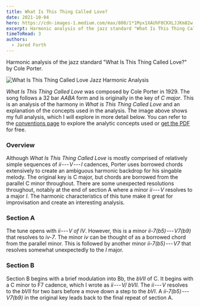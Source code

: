 ```yaml
---
title: What Is This Thing Called Love?
date: 2021-10-04
hero: https://cdn-images-1.medium.com/max/800/1*1Myx1XAUhF0CKXLJJKm82w.png
excerpt: Harmonic analysis of the jazz standard "What Is This Thing Called Love?" by Cole Porter.
timeToRead: 3
authors:
  - Jared Forth
---
```


Harmonic analysis of the jazz standard "What Is This Thing Called Love?" by Cole Porter.

<!--more-->

![What Is This Thing Called Love Jazz Harmonic Analysis](https://cdn-images-1.medium.com/max/800/1*1Myx1XAUhF0CKXLJJKm82w.png)

*What Is This Thing Called Love* was composed by Cole Porter in 1929. The song follows a 32 bar *AABA* form and is originally in the key of *C major*. This is an analysis of the harmony in *What is This Thing Called Love* and an explanation of the concepts used in the analysis. The image above shows my full analysis, which I will explore in more detail below. You can refer to the [conventions page](https://jazztheory.co/conventions-theory/) to explore the analytic concepts used or [get the PDF](https://jaredforth.gumroad.com/l/wittcl) for free.

### Overview

Although *What Is This Thing Called Love* is mostly comprised of relatively simple sequences of *ii --- V --- I* cadences, Porter uses borrowed chords extensively to create an ambiguous harmonic backdrop for his singable melody. The original key is C major, but chords are borrowed from the parallel C minor throughout. There are some unexpected resolutions throughout, notably at the end of section A where a minor *ii --- V* resolves to a major *I*. The harmonic characteristics of this tune make it great for improvisation and create an interesting analysis. 

### Section A

The tune opens with *ii --- V of IV*. However, this is a minor *ii-7(b5) --- V7(b9)* that resolves to *iv-7*. The minor *iv* can be thought of as a borrowed chord from the parallel minor. This is followed by another minor *ii-7(b5) --- V7* that resolves somewhat unexpectedly to the *I* major. 

### Section B

Section B begins with a brief modulation into Bb, the *bVII* of C. It begins with a C minor to F7 cadence, which I wrote as *ii --- V/ bVII.* The *ii --- V* resolves to the *bVII* for two bars before a move down a step to the *bVI*. A *ii-7(b5) --- V7(b9)* in the original key leads back to the final repeat of section A.